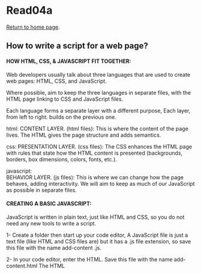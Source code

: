 # Read04a 

[Return to home page](https://momansi96.github.io/reading-notes/). 


## How to write a script for a web page? 

#### HOW HTML, CSS, & JAVASCRIPT FIT TOGETHER: 

Web developers usually talk about three languages that
are used to create web pages: HTML, CSS, and JavaScript.

Where possible, aim to keep the three languages in separate files, with the HTML page linking to CSS and JavaScript files.

Each language forms a separate layer with a different purpose, Each layer, from left to right. builds on the previous one.

html:
CONTENT LAYER. (html files): 
This is where the content of the page lives. The HTML gives the page structure and adds semantics.

css:
PRESENTATION LAYER. (css files): 
The CSS enhances the HTML page with rules that state how
the HTML content is presented (backgrounds, borders, box
dimensions, colors, fonts, etc.).

javascript:  
BEHAVIOR LAYER. (js files):
This is where we can change how the page behaves, adding
interactivity. We will aim to keep as much of our JavaScript as possible in separate files.


#### CREATING A BASIC JAVASCRIPT: 


JavaScript is written in plain text, just like HTML and CSS, so you do not need any new tools to write a script.

1- Create a folder then start up your code editor, A JavaScript file is just a text file (like HTML and CSS
files are) but it has a .js file extension, so save this file with the name add-content .js. 

2- In your code editor, enter the HTML. Save this file with the name add-content.html The HTML <script> element is used to load the JavaScript file into the page. It has an attribute called src, whose value is the path to the script you created. This tells the browser to find and load the script file (just like the src attribute on an <img> tag).

3- Open the HTML file in your browser. You should see that JavaScript has been added. 

4- view the source code for the page. The source of the web page does not actually show the new element that has been added to the page; it just shows the link to the JavaScript file.

- JAVASCRIPT RUNS WHERE IT IS FOUND IN THE HTML When the browser comes across a <script> element, it stops to load the script and then checks to see if it needs to do anything.


## BASIC JAVASCRIPT INSTRUCTIONS: 


#### STATEMENTS: 

A script is a series of instructions that a computer can follow one by one, Each individual instruction or step is known as a statement, Statements should end with a semicolon.

STATEMENTS ARE INSTRUCTIONS AND EACH ONE STARTS ON A NEW LINE The semicolon also tells the JavaScript interpreter
when a step is over, indicating that it should move to the next step. 


#### COMMENTS: 


You should write comments to explain what your code does.
They help make your code easier to read and understand. This can help you and others who read your code.

MULTI-LINE COMMENTS: To write a comment that stretches over more than one line, you use a multi-line comment, starting with the (* characters and ending with the * /) characters.
Anything between these characters is not processed· by the JavaScript interpreter.


#### WHAT IS A VARIABLE? 


A script will have to temporarily store the bits of information it needs to do its job. It can store this data in variables.

A variable is a good name for this concept because the data stored in a variable can change (or vary) each time a script runs.

- Before you use a variable you need to announce that you want to use them, this involves creating a variable and giving it a name. 
(var name;)

- Once you created the variable you can tell it what kind of information you want to store in it. 
(name = 'Mohammed'; )


#### DATA TYPES: 


JavaScript distinguishes between numbers, strings, and true or false values known as Booleans.

1- NUMERIC DATA TYPE: The numeric data type handles
numbers. 

2- STRING DATA TYPE: The strings data type consists of
letters and other characters.

3- BOOLEAN DATA TYPE: Boolean data types can have one
of two values: true or false. 


#### RULES FOR NAMING VARIABLES: 


- Here are six rules you must always follow when giving a variable a name: 

1- The name must begin with a letter, dollar sign ($), or an
underscore (_). It must not start with a number.

2- The name can contain letters, numbers, dollar sign ($), or an underscore (_). Note that you must not use a dash(-) or a period (.) in a variable name. 

3- You cannot use keywords or reserved words. 

4- All variables are case sensitive, so score and Score would be different variable names, but it is bad practice to create two variables that have the same name using different cases.

5- Use a name that describes the kind of information that the variable stores. 

6- If your variable name is made up of more than one word, use a capital letter for the first letter of every word after the first word.


 
